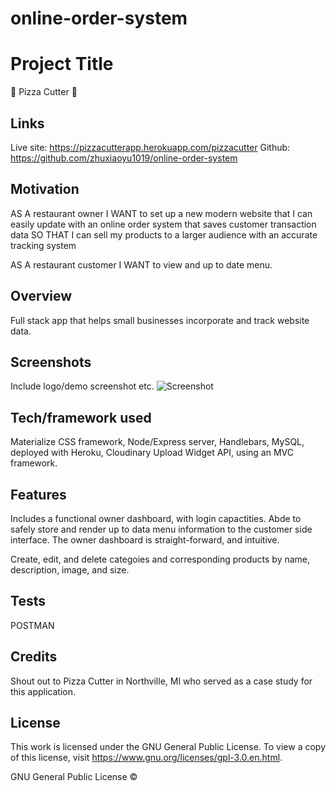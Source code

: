 # online-order-system

# Project Title

:pizza: Pizza Cutter :pizza:

## Links

Live site: https://pizzacutterapp.herokuapp.com/pizzacutter
Github: https://github.com/zhuxiaoyu1019/online-order-system

## Motivation

AS A restaurant owner 
I WANT to set up a new modern website that I can easily update with an online order system that saves customer transaction data 
SO THAT I can sell my products to a larger audience with an accurate tracking system

AS A restaurant customer
I WANT to view and up to date menu. 

## Overview

Full stack app that helps small businesses incorporate and track website data. 

## Screenshots

Include logo/demo screenshot etc.
![Screenshot]()

## Tech/framework used

Materialize CSS framework, Node/Express server, Handlebars, MySQL, deployed with Heroku, Cloudinary Upload Widget API, using an MVC framework.

## Features

Includes a functional owner dashboard, with login capactities. Abde to safely store and render up to data menu information to the customer side interface. The owner dashboard is straight-forward, and intuitive. 

Create, edit, and delete categoies and corresponding products by name, description, image, and size. 

## Tests

POSTMAN 

## Credits

Shout out to Pizza Cutter in Northville, MI who served as a case study for this application. 

## License

This work is licensed under the GNU General Public License. To view a copy of this license, visit https://www.gnu.org/licenses/gpl-3.0.en.html.


GNU General Public License © 